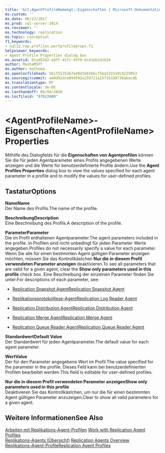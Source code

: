 ```yaml
---
title: '&lt;AgentProfileName&gt;-Eigenschaften | Microsoft-Dokumentation'
ms.custom: ''
ms.date: 06/13/2017
ms.prod: sql-server-2014
ms.reviewer: ''
ms.technology: replication
ms.topic: conceptual
f1_keywords:
- sql12.rep.profiles.perfprofileprops.f1
helpviewer_keywords:
- Agent Profile Properties dialog box
ms.assetid: 01a992d2-e4ff-417c-93f0-dc43ab2d1624
author: MashaMSFT
ms.author: mathoma
ms.openlocfilehash: 561f55353b7e40d168266cf5ba531519c8225053
ms.sourcegitcommit: ad4d92dce894592a259721a1571b1d8736abacdb
ms.translationtype: MT
ms.contentlocale: de-DE
ms.lasthandoff: 08/04/2020
ms.locfileid: "87622600"
---
```

# <a name="ltagentprofilenamegt-properties"></a><span data-ttu-id="49097-102">&lt;AgentProfileName&gt;-Eigenschaften</span><span class="sxs-lookup"><span data-stu-id="49097-102">&lt;AgentProfileName&gt; Properties</span></span>
  <span data-ttu-id="49097-103">Mithilfe des Dialogfelds für die **Eigenschaften von Agentprofilen** können Sie die für jeden Agentparameter eines Profils angegebenen Werte anzeigen und die Werte für benutzerdefinierte Profile ändern.</span><span class="sxs-lookup"><span data-stu-id="49097-103">Use the **Agent Profiles Properties** dialog box to view the values specified for each agent parameter in a profile and to modify the values for user-defined profiles.</span></span>  
  
## <a name="options"></a><span data-ttu-id="49097-104">Tastatur</span><span class="sxs-lookup"><span data-stu-id="49097-104">Options</span></span>  
 <span data-ttu-id="49097-105">**Name**</span><span class="sxs-lookup"><span data-stu-id="49097-105">**Name**</span></span>  
 <span data-ttu-id="49097-106">Der Name des Profils.</span><span class="sxs-lookup"><span data-stu-id="49097-106">The name of the profile.</span></span>  
  
 <span data-ttu-id="49097-107">**Beschreibung**</span><span class="sxs-lookup"><span data-stu-id="49097-107">**Description**</span></span>  
 <span data-ttu-id="49097-108">Eine Beschreibung des Profils.</span><span class="sxs-lookup"><span data-stu-id="49097-108">A description of the profile.</span></span>  
  
 <span data-ttu-id="49097-109">**Parameter**</span><span class="sxs-lookup"><span data-stu-id="49097-109">**Parameter**</span></span>  
 <span data-ttu-id="49097-110">Die im Profil enthaltenen Agentparameter.</span><span class="sxs-lookup"><span data-stu-id="49097-110">The agent parameters included in the profile.</span></span> <span data-ttu-id="49097-111">In Profilen sind nicht unbedingt für jeden Parameter Werte angegeben.</span><span class="sxs-lookup"><span data-stu-id="49097-111">Profiles do not necessarily specify a value for each parameter.</span></span> <span data-ttu-id="49097-112">Wenn Sie alle für einen bestimmten Agent gültigen Parameter anzeigen möchten, müssen Sie das Kontrollkästchen **Nur die in diesem Profil verwendeten Parameter anzeigen** deaktivieren.</span><span class="sxs-lookup"><span data-stu-id="49097-112">To see all parameters that are valid for a given agent, clear the **Show only parameters used in this profile** check box.</span></span> <span data-ttu-id="49097-113">Eine Beschreibung der einzelnen Parameter finden Sie unter:</span><span class="sxs-lookup"><span data-stu-id="49097-113">For descriptions of each parameter, see:</span></span>  
  
-   [<span data-ttu-id="49097-114">Replication Snapshot Agent</span><span class="sxs-lookup"><span data-stu-id="49097-114">Replication Snapshot Agent</span></span>](agents/replication-snapshot-agent.md)  
  
-   [<span data-ttu-id="49097-115">Replikationsprotokolllese-Agent</span><span class="sxs-lookup"><span data-stu-id="49097-115">Replication Log Reader Agent</span></span>](agents/replication-log-reader-agent.md)  
  
-   [<span data-ttu-id="49097-116">Replication Distribution Agent</span><span class="sxs-lookup"><span data-stu-id="49097-116">Replication Distribution Agent</span></span>](agents/replication-distribution-agent.md)  
  
-   [<span data-ttu-id="49097-117">Replication Merge Agent</span><span class="sxs-lookup"><span data-stu-id="49097-117">Replication Merge Agent</span></span>](agents/replication-merge-agent.md)  
  
-   [<span data-ttu-id="49097-118">Replication Queue Reader Agent</span><span class="sxs-lookup"><span data-stu-id="49097-118">Replication Queue Reader Agent</span></span>](agents/replication-queue-reader-agent.md)  
  
 <span data-ttu-id="49097-119">**Standardwert**</span><span class="sxs-lookup"><span data-stu-id="49097-119">**Default Value**</span></span>  
 <span data-ttu-id="49097-120">Der Standardwert für jeden Agentparameter.</span><span class="sxs-lookup"><span data-stu-id="49097-120">The default value for each agent parameter.</span></span>  
  
 <span data-ttu-id="49097-121">**Wert**</span><span class="sxs-lookup"><span data-stu-id="49097-121">**Value**</span></span>  
 <span data-ttu-id="49097-122">Der für den Parameter angegebene Wert im Profil.</span><span class="sxs-lookup"><span data-stu-id="49097-122">The value specified for the parameter in the profile.</span></span> <span data-ttu-id="49097-123">Dieses Feld kann bei benutzerdefinierten Profilen bearbeitet werden.</span><span class="sxs-lookup"><span data-stu-id="49097-123">This field is editable for user-defined profiles.</span></span>  
  
 <span data-ttu-id="49097-124">**Nur die in diesem Profil verwendeten Parameter anzeigen**</span><span class="sxs-lookup"><span data-stu-id="49097-124">**Show only parameters used in this profile**</span></span>  
 <span data-ttu-id="49097-125">Deaktivieren Sie das Kontrollkästchen, um nur die für einen bestimmten Agent gültigen Parameter anzuzeigen.</span><span class="sxs-lookup"><span data-stu-id="49097-125">Clear to show all valid parameters for a given agent.</span></span>  
  
## <a name="see-also"></a><span data-ttu-id="49097-126">Weitere Informationen</span><span class="sxs-lookup"><span data-stu-id="49097-126">See Also</span></span>  
 <span data-ttu-id="49097-127">[Arbeiten mit Replikations-Agent-Profilen](agents/work-with-replication-agent-profiles.md) </span><span class="sxs-lookup"><span data-stu-id="49097-127">[Work with Replication Agent Profiles](agents/work-with-replication-agent-profiles.md) </span></span>  
 <span data-ttu-id="49097-128">[Replikations-Agents (Übersicht)](agents/replication-agents-overview.md) </span><span class="sxs-lookup"><span data-stu-id="49097-128">[Replication Agents Overview](agents/replication-agents-overview.md) </span></span>  
 [<span data-ttu-id="49097-129">Replikations-Agent-Profile</span><span class="sxs-lookup"><span data-stu-id="49097-129">Replication Agent Profiles</span></span>](agents/replication-agent-profiles.md)  
  
  
